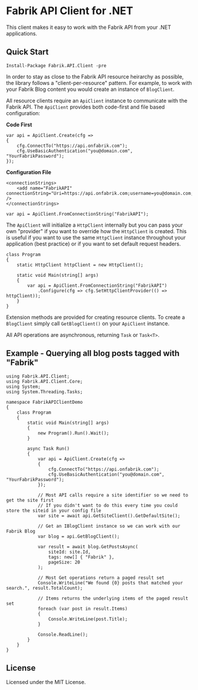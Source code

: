 # Fabrik API Client for .NET

This client makes it easy to work with the Fabrik API from your .NET applications.

## Quick Start

	Install-Package Fabrik.API.Client -pre

In order to stay as close to the Fabrik API resource heirarchy as possible, the library follows a "client-per-resource" pattern. For example, to work with your Fabrik Blog content you would create an instance of `BlogClient`.

All resource clients require an `ApiClient` instance to communicate with the Fabrik API. The `ApiClient` provides both code-first and file based configuration:

**Code First**

    var api = ApiClient.Create(cfg =>
    {
        cfg.ConnectTo("https://api.onfabrik.com");
        cfg.UseBasicAuthentication("you@domain.com", "YourFabrikPassword");
    });

**Configuration File**

	<connectionStrings>
		<add name="FabrikAPI" connectionString="Uri=https://api.onfabrik.com;username=you@domain.com;password=YourFabrikPassword" />
	</connectionStrings>

	var api = ApiClient.FromConnectionString("FabrikAPI");

The `ApiClient` will initialize a `HttpClient` internally but you can pass your own "provider" if you want to override how the `HttpClient` is created. This is useful if you want to use the same `HttpClient` instance throughout your application (best practice) or if you want to set default request headers.

    class Program
    {
        static HttpClient httpClient = new HttpClient();
        
        static void Main(string[] args)
        {
            var api = ApiClient.FromConnectionString("FabrikAPI")
                .Configure(cfg => cfg.SetHttpClientProvider(() => httpClient));
		}
	}

Extension methods are provided for creating resource clients. To create a `BlogClient` simply call `GetBlogClient()` on your `ApiClient` instance.

All API operations are asynchronous, returning `Task` or `Task<T>`.

## Example - Querying all blog posts tagged with "Fabrik"

	using Fabrik.API.Client;
	using Fabrik.API.Client.Core;
	using System;
	using System.Threading.Tasks;
	
	namespace FabrikAPIClientDemo
	{
	    class Program
	    {
	        static void Main(string[] args)
	        {
	            new Program().Run().Wait();
	        }
	
	        async Task Run()
	        {
	            var api = ApiClient.Create(cfg =>
	            {
	                cfg.ConnectTo("https://api.onfabrik.com");
	                cfg.UseBasicAuthentication("you@domain.com", "YourFabrikPassword");
	            });
	
	            // Most API calls require a site identifier so we need to get the site first
	            // If you didn't want to do this every time you could store the siteid in your config file
	            var site = await api.GetSiteClient().GetDefaultSite();
	            
	            // Get an IBlogClient instance so we can work with our Fabrik Blog
	            var blog = api.GetBlogClient();
	
	            var result = await blog.GetPostsAsync(
	                siteId: site.Id,
	                tags: new[] { "Fabrik" },
	                pageSize: 20
	            );
	
	            // Most Get operations return a paged result set
	            Console.WriteLine("We found {0} posts that matched your search.", result.TotalCount);
	            
	            // Items returns the underlying items of the paged result set
	            foreach (var post in result.Items)
	            {
	                Console.WriteLine(post.Title);
	            }
	
	            Console.ReadLine();
	        }
	    }
	}


## License

Licensed under the MIT License.